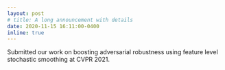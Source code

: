 ```yaml
---
layout: post
# title: A long announcement with details
date: 2020-11-15 16:11:00-0400
inline: true
---
```


Submitted our work on boosting adversarial robustness using feature level stochastic smoothing at CVPR 2021.